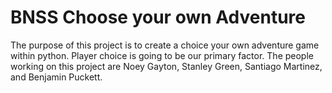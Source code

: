 
# BNSS Choose your own Adventure

The purpose of this project is to create a choice your own adventure game within python. Player choice is going to be our primary factor. The people working on this project are Noey Gayton, Stanley Green, Santiago Martinez, and Benjamin Puckett.

